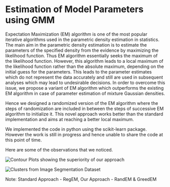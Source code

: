 
# Estimation of Model Parameters using GMM

Expectation Maximization (EM) algorithm is one of the most popular iterative algorithms used in the parametric density estimation in statistics. The main aim in the parametric density estimation is to estimate the parameters of the specified density from the evidence by maximizing the likelihood function. Thus EM algorithm essentially seeks the maximum of the likelihood function. However, this algorithm leads to a local maximum of the likelihood function rather than the absolute maximum, depending on the initial guess for the parameters. This leads to the parameter estimates which do not represent the data accurately and still are used in subsequent analyses which may lead to undesirable decisions. In order to overcome this issue, we propose a variant of EM algorithm which outperforms the existing EM algorithm in case of parameter estimation of mixture Gaussian densities.

Hence we designed a randomized version of the EM algorithm where the steps of randomization are included in between the steps of successive EM algorithm to initialize it. This novel approach works better than the standard implementation and aims at reaching a better local maximum.


We implemented the code in python using the scikit-learn package. However the work is still in progress and hence unable to share the code at this point of time.


Here are some of the observations that we noticed.

![Contour Plots showing the superiority of our approach](https://user-images.githubusercontent.com/23696812/47911573-d21a7500-debb-11e8-8c91-b55c8857fcd1.png)

![Clusters from Image Segmentation Dataset](https://user-images.githubusercontent.com/23696812/47911628-00985000-debc-11e8-8ba7-0097e234e152.png)

Note: Standard Approach - RegEM, Our Approach - RandEM & GreedEM
